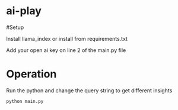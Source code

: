 # ai-play

#Setup

Install llama_index or install from requirements.txt

Add your open ai key on line 2 of the main.py file

# Operation

Run the python and change the query string to get different insights

```
python main.py
```
